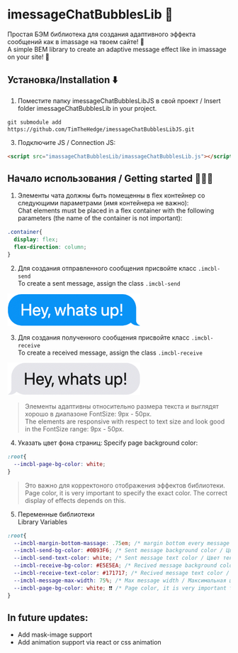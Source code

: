 
# imessageChatBubblesLib 💬
Простая БЭМ библиотека для создания адаптивного эффекта сообщений как в imassage на твоем сайте! 👏 <br>
A simple BEM library to create an adaptive message effect like in imassage on your site! 👏


## Установка/Installation ⬇️
1. Поместите папку imessageChatBubblesLibJS в свой проект / Insert folder imessageChatBubblesLib in your project.

```zth
git submodule add https://github.com/TimTheHedge/imessageChatBubblesLibJS.git
```

3. Подключите JS / Connection JS:

```html
<script src="imassageChatBubblesLib/imassageChatBubblesLib.js"></script>
```

## Начало использования / Getting started 🏃🏻‍♂️

1. Элементы чата должны быть помещенны в flex контейнер со следующими параметрами (имя контейнера не важно): <br>
	 Chat elements must be placed in a flex container with the following parameters (the name of the container is not important):

```css
.container{ 
  display: flex;
  flex-direction: column;
}
```
2. Для создания отправленного сообщения присвойте класс `.imcbl-send` <br>
	 To create a sent message, assign the class `.imcbl-send`
<img src=".github/images/send-massage.png" width="300"/>

3. Для создания полученного сообщения присвойте класс `.imcbl-receive` <br>
	 To create a received message, assign the class `.imcbl-receive`
<img src=".github/images/recive-massage.png" width="300"/>

> Элементы адаптивны относительно размера текста и выглядят хорошо в диапазоне FontSize: 9px - 50px. <br>
> The elements are responsive with respect to text size and look good in the FontSize range: 9px - 50px.

4. Указать цвет фона страниц:
	 Specify page background color:

```css
:root{
  --imcbl-page-bg-color: white;
}
```

>Это важно для корректоного отображения эффектов библиотеки. <br>
>Page color, it is very important to specify the exact color. The correct display of effects depends on this.

5. Переменные библиотеки <br>
	 Library Variables
	 
```css
:root{
  --imcbl-margin-bottom-massage: .75em; /* margin bottom every message / Нижний отступ каждого сообщения */
  --imcbl-send-bg-color: #0B93F6; /* Sent message background color / Цвет фона отправленного сообщения */
  --imcbl-send-text-color: white; /* Sent message text color / Цвет текста отправленного сообщения */
  --imcbl-receive-bg-color: #E5E5EA; /* Recived message background color / Цвет фона полученного сообщения */
  --imcbl-receive-text-color: #171717; /* Recived message text color / Цвет текста полученного сообщения */
  --imcbl-message-max-width: 75%; /* Max message width / Максимальная ширина сообщения */
  --imcbl-page-bg-color: white; ❗️❗️ /* Page color, it is very important to specify the exact color. The correct display of effects depends on this. / Цвет страницы, очень важно указать точный цвет. От этого зависит правильное отображение эффектов. */ ❗️❗️
}
```

## In future updates:
- Add mask-image support
- Add animation support via react or css animation
